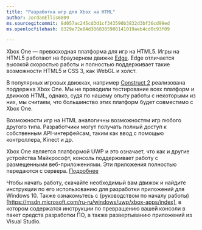 ```yaml
---
title: "Разработка игр для Xbox на HTML"
author: JordanEllis6809
ms.sourcegitcommit: 8d057ac245cd3d1cf343590b3832d3bf36cd99ed
ms.openlocfilehash: 8329e72e84d3068305908141019aeb4cd0c93f09

---
```


Xbox One — превосходная платформа для игр на HTML5. Игры на HTML5 работают на браузерном движке [Edge](https://developer.microsoft.com/en-us/microsoft-edge/). Edge отличается высокой скоростью работы и полностью поддерживает такие возможности HTML5 и CSS 3, как WebGL и холст.

В популярных игровых движках, например [Construct 2](https://www.scirra.com/blog/176/announcing-xbox-one-export-beta) реализована поддержка Xbox One. Мы не проводили тестирование всех платформ и движков HTML, однако, судя по нашему опыту работы с некоторыми из них, мы считаем, что большинство этих платформ будет совместимо с Xbox One.

Возможности игр на HTML аналогичны возможностям игр любого другого типа. Разработчики могут получать полный доступ к собственным API-интерфейсам, таким как ввод с помощью контроллера, Kinect и др.

Xbox One является платформой UWP и это означает, что как и другие устройства Майкрософт, консоль поддерживает работу с размещенными веб-приложениями. Эти приложения полностью передаются с сервера. [Подробнее](http://microsoftedge.github.io/WebAppsDocs/en-US/win10/HWA.htm)

Чтобы начать работу, скачайте необходимый вам движок и найдите инструкции по его использованию для разработки приложений для Windows 10. Также ознакомьтесь с (руководством по началу работы)[https://msdn.microsoft.com/ru-ru/windows/uwp/xbox-apps/index], в котором содержатся инструкции по превращению вашей консоли в пакет средств разработки ПО, а также развертыванию приложений из Visual Studio.



<!--HONumber=Jun16_HO3-->


